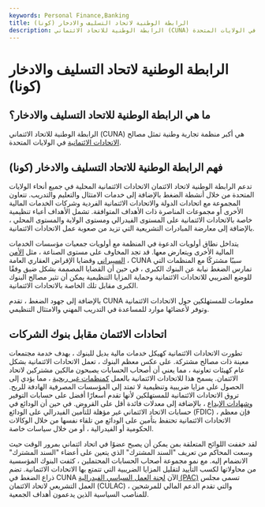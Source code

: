 ```yaml
---
keywords: Personal Finance,Banking
title: الرابطة الوطنية لاتحاد التسليف والادخار (كونا)
description: الرابطة الوطنية للاتحاد الائتماني (CUNA) هي منظمة تجارية تمثل مصالح الاتحادات الائتمانية في الولايات المتحدة
---
```


# الرابطة الوطنية لاتحاد التسليف والادخار (كونا)
## ما هي الرابطة الوطنية للاتحاد التسليف والادخار؟

الرابطة الوطنية للاتحاد الائتماني (CUNA) هي أكبر منظمة تجارية وطنية تمثل مصالح [الاتحادات الائتمانية](/creditunion) في الولايات المتحدة.

## فهم الرابطة الوطنية للاتحاد التسليف والادخار (كونا)

تدعم الرابطة الوطنية لاتحاد الائتمان الاتحادات الائتمانية المحلية في جميع أنحاء الولايات المتحدة من خلال أنشطة الضغط بالإضافة إلى خدمات الامتثال والتعليم والتدريب. تتعاون المجموعة مع اتحادات الدولة والاتحادات الائتمانية الفردية وشركات الخدمات المالية الأخرى أو مجموعات المناصرة ذات الأهداف المتوافقة. تشمل الأهداف أعباء تنظيمية خاصة بالاتحادات الائتمانية على المستوى الفيدرالي ومستوى الولاية والمستوى المحلي ، بالإضافة إلى معارضة المبادرات التشريعية التي تزيد من صعوبة عمل الاتحادات الائتمانية.

يتداخل نطاق أولويات الدعوة في المنظمة مع أولويات جمعيات مؤسسات الخدمات المالية الأخرى ويتعارض معها. قد تجد المخاوف على مستوى الصناعة ، مثل [الأمن السيبراني](/cybersecurity) وقضايا الإقراض العقاري العامة ، CUNA سببًا مشتركًا مع المنظمات التي تمارس الضغط نيابة عن البنوك الكبرى ، في حين أن القضايا المصممة بشكل ضيق وفقًا للوضع الضريبي للاتحادات الائتمانية وحماية المزايا التنظيمية يمكن أن تثير مصالح البنوك الكبرى مقابل تلك الخاصة بالاتحادات الائتمانية.

بالإضافة إلى جهود الضغط ، تقدم CUNA معلومات للمستهلكين حول الاتحادات الائتمانية وتوفر لأعضائها موارد للمساعدة في التدريب المهني والامتثال التنظيمي.

## اتحادات الائتمان مقابل بنوك الشركات

تطورت الاتحادات الائتمانية كهيكل خدمات مالية بديل للبنوك ، بهدف خدمة مجتمعات معينة ذات مصالح مشتركة. على عكس معظم البنوك ، تعمل الاتحادات الائتمانية بشكل عام كهيئات تعاونية ، مما يعني أن أصحاب الحسابات يصبحون مالكين مشتركين لاتحاد الائتمان. يسمح هذا للاتحادات الائتمانية بالعمل [كمنظمات غير ربحية](/non-profitorganization) ، مما يؤدي إلى الحصول على مزايا ضريبية وتنظيمية لا تمتد إلى المؤسسات المصرفية الهادفة للربح. تروق الاتحادات الائتمانية للمستهلكين لأنها تقدم أسعارًا أفضل على حسابات التوفير [وشهادات الإيداع](/certificateofdeposit) ، بالإضافة إلى معدلات فائدة أقل على القروض. في حين أن الودائع في حسابات الاتحاد الائتماني غير مؤهلة للتأمين الفيدرالي على الودائع (FDIC) ، فإن معظم الاتحادات الائتمانية تحتفظ بتأمين على الودائع من تلقاء نفسها من خلال الوكالات الحكومية أو الفيدرالية ، أو من خلال سياسات خاصة.

لقد خففت اللوائح المتعلقة بمن يمكن أن يصبح عضوًا في اتحاد ائتماني بمرور الوقت حيث وسعت المحاكم من تعريف "السند المشترك" الذي يتعين على أعضاء "السند المشترك" الانضمام إليه. مع نمو مجموعة أصحاب الحسابات المحتملين ، كثفت البنوك المؤسسية من محاولاتها لكسب التأييد لتقليل المزايا الضريبية التي تتمتع بها الاتحادات الائتمانية. تضم ذراع الضغط في CUNA الآن [لجنة العمل السياسي الفيدرالية (PAC)](/political-action-committee-super-pac) تسمى مجلس العمل التشريعي لاتحاد الائتمان (CULAC) ، والتي تقدم الدعم المالي للمرشحين للمناصب السياسية الذين يدعمون أهداف الجمعية.

